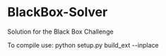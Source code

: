 # BlackBox-Solver
Solution for the Black Box Challenge

To compile use: python setup.py build_ext --inplace

